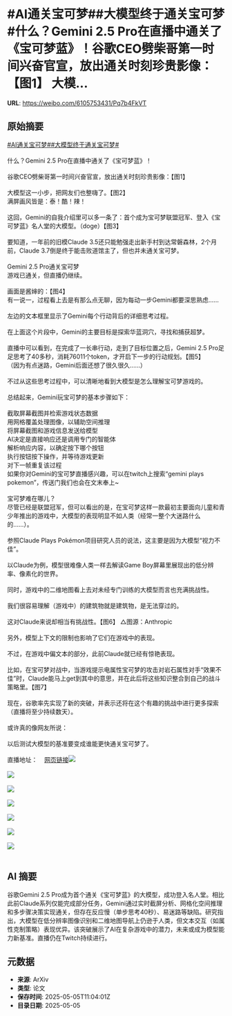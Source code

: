 # #AI通关宝可梦##大模型终于通关宝可梦#什么？Gemini 2.5 Pro在直播中通关了《宝可梦蓝》！谷歌CEO劈柴哥第一时间兴奋官宣，放出通关时刻珍贵影像：【图1】 大模...

**URL**: https://weibo.com/6105753431/Pq7b4FkVT

## 原始摘要

<a href="https://m.weibo.cn/search?containerid=231522type%3D1%26t%3D10%26q%3D%23AI%E9%80%9A%E5%85%B3%E5%AE%9D%E5%8F%AF%E6%A2%A6%23&amp;extparam=%23AI%E9%80%9A%E5%85%B3%E5%AE%9D%E5%8F%AF%E6%A2%A6%23" data-hide=""><span class="surl-text">#AI通关宝可梦#</span></a><a href="https://m.weibo.cn/search?containerid=231522type%3D1%26t%3D10%26q%3D%23%E5%A4%A7%E6%A8%A1%E5%9E%8B%E7%BB%88%E4%BA%8E%E9%80%9A%E5%85%B3%E5%AE%9D%E5%8F%AF%E6%A2%A6%23&amp;extparam=%23%E5%A4%A7%E6%A8%A1%E5%9E%8B%E7%BB%88%E4%BA%8E%E9%80%9A%E5%85%B3%E5%AE%9D%E5%8F%AF%E6%A2%A6%23" data-hide=""><span class="surl-text">#大模型终于通关宝可梦#</span></a><br><br>什么？Gemini 2.5 Pro在直播中通关了《宝可梦蓝》！<br><br>谷歌CEO劈柴哥第一时间兴奋官宣，放出通关时刻珍贵影像：【图1】  <br><br>大模型这一小步，把网友们也整嗨了。【图2】  <br>满屏画风皆是：泰！酷！辣！<br><br>这回，Gemini的自我介绍里可以多一条了：首个成为宝可梦联盟冠军、登入《宝可梦蓝》名人堂的大模型。（doge）【图3】<br><br>要知道，一年前的旧模Claude 3.5还只能勉强走出新手村到达常磐森林，2个月前，Claude 3.7倒是终于能击败道馆主了，但也并未通关宝可梦。<br><br>Gemini 2.5 Pro通关宝可梦  <br>游戏已通关，但直播仍继续。<br><br>画面是酱婶的：【图4】<br>有一说一，过程看上去是有那么点无聊，因为每动一步Gemini都要深思熟虑……<br><br>左边的文本框里显示了Gemini每个行动背后的详细思考过程。<br><br>在上面这个片段中，Gemini的主要目标是探索华蓝洞穴，寻找和捕获超梦。<br><br>直播中可以看到，在完成了一长串行动，走到了目标位置之后，Gemini 2.5 Pro足足思考了40多秒，消耗76011个token，才开启下一步的行动规划。【图5】  <br>（因为有点迷路，Gemini后面还想了很久很久……）<br><br>不过从这些思考过程中，可以清晰地看到大模型是怎么理解宝可梦游戏的。<br><br>总结起来，Gemini玩宝可梦的基本步骤如下：<br><br>截取屏幕截图并检索游戏状态数据  <br>用网格覆盖处理图像，以辅助空间推理  <br>将屏幕截图和游戏信息发送给模型  <br>AI决定是直接响应还是调用专门的智能体  <br>解析响应内容，以确定按下哪个按钮  <br>执行按钮按下操作，并等待游戏更新  <br>对下一帧重复该过程  <br>如果你对Gemini的宝可梦直播感兴趣，可以在twitch上搜索“gemini plays pokemon”，传送门我们也会在文末奉上~<br><br>宝可梦难在哪儿？  <br>尽管已经是联盟冠军，但可以看出的是，在宝可梦这样一款最初主要面向儿童和青少年推出的游戏中，大模型的表现明显不如人类（经常一整个大迷路什么的……）。<br><br>参照Claude Plays Pokémon项目研究人员的说法，这主要是因为大模型“视力不佳”。<br><br>以Claude为例，模型很难像人类一样去解读Game Boy屏幕里展现出的低分辨率、像素化的世界。<br><br>同时，游戏中的二维地图看上去对未经专门训练的大模型而言也充满挑战性。<br><br>我们很容易理解（游戏中）的建筑物就是建筑物，是无法穿过的。<br><br>这对Claude来说却相当有挑战性。【图6】 △图源：Anthropic  <br><br>另外，模型上下文的限制也影响了它们在游戏中的表现。<br><br>不过，在游戏中偏文本的部分，此前Claude就已经有惊艳表现。<br><br>比如，在宝可梦对战中，当游戏提示电属性宝可梦的攻击对岩石属性对手“效果不佳”时，Claude能马上get到其中的意思，并在此后将这些知识整合到自己的战斗策略里。【图7】<br><br>现在，谷歌率先实现了新的突破，并表示还将在这个有趣的挑战中进行更多探索（直播将至少持续数天）。<br><br>或许真的像网友所说：<br><br>以后测试大模型的基准要变成谁能更快通关宝可梦了。<br><br>直播地址：<a href="https://weibo.cn/sinaurl?u=https%3A%2F%2Fwww.twitch.tv%2Fgemini_plays_pokemon" data-hide=""><span class="url-icon"><img style="width: 1rem;height: 1rem" src="https://h5.sinaimg.cn/upload/2015/09/25/3/timeline_card_small_web_default.png" referrerpolicy="no-referrer"></span><span class="surl-text">网页链接</span></a><img style="" src="https://tvax3.sinaimg.cn/large/006Fd7o3ly1i12c6y4l0vg30k00b9kjr.gif" referrerpolicy="no-referrer"><br><br><img style="" src="https://tvax2.sinaimg.cn/large/006Fd7o3ly1i12c6yu3nej30oo0no4az.jpg" referrerpolicy="no-referrer"><br><br><img style="" src="https://tvax2.sinaimg.cn/large/006Fd7o3ly1i12c7cxedwj30oq0bk427.jpg" referrerpolicy="no-referrer"><br><br><img style="" src="https://tvax3.sinaimg.cn/large/006Fd7o3ly1i12c7mulyeg30u00gonpe.gif" referrerpolicy="no-referrer"><br><br><img style="" src="https://tvax4.sinaimg.cn/large/006Fd7o3ly1i12c7ojwe1j30u00gonnr.jpg" referrerpolicy="no-referrer"><br><br><img style="" src="https://tvax1.sinaimg.cn/large/006Fd7o3ly1i12c7rxvbdj30u00r87wh.jpg" referrerpolicy="no-referrer"><br><br><img style="" src="https://tvax3.sinaimg.cn/large/006Fd7o3ly1i12c7v8sa6j30u00gz47j.jpg" referrerpolicy="no-referrer"><br><br>

## AI 摘要

谷歌Gemini 2.5 Pro成为首个通关《宝可梦蓝》的大模型，成功登入名人堂。相比此前Claude系列仅能完成部分任务，Gemini通过实时截屏分析、网格化空间推理和多步骤决策实现通关，但存在反应慢（单步思考40秒）、易迷路等缺陷。研究指出，大模型在低分辨率图像识别和二维地图导航上仍逊于人类，但文本交互（如属性克制策略）表现优异。该突破展示了AI在复杂游戏中的潜力，未来或成为模型能力新基准。直播仍在Twitch持续进行。

## 元数据

- **来源**: ArXiv
- **类型**: 论文
- **保存时间**: 2025-05-05T11:04:01Z
- **目录日期**: 2025-05-05
